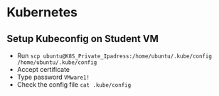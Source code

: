 # Kubernetes

## Setup Kubeconfig on Student VM

- Run `scp ubuntu@K8S_Private_Ipadress:/home/ubuntu/.kube/config /home/ubuntu/.kube/config`
- Accept certificate
- Type password `VMware1!`
- Check the config file `cat .kube/config`

## 